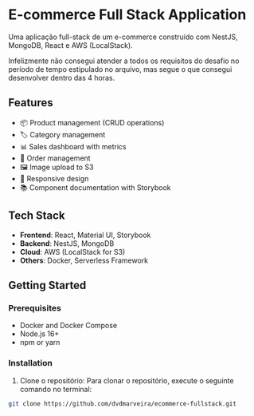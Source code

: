 # E-commerce Full Stack Application

Uma aplicação full-stack de um e-commerce construído com NestJS, MongoDB, React e AWS (LocalStack).

Infelizmente não consegui atender a todos os requisitos do desafio no período de tempo estipulado no arquivo, mas segue o que consegui desenvolver dentro das 4 horas.

## Features

- 📦 Product management (CRUD operations)
- 🏷️ Category management
- 📊 Sales dashboard with metrics
- 🛒 Order management
- 🖼️ Image upload to S3
- 📱 Responsive design
- 📚 Component documentation with Storybook

## Tech Stack

- **Frontend**: React, Material UI, Storybook
- **Backend**: NestJS, MongoDB
- **Cloud**: AWS (LocalStack for S3)
- **Others**: Docker, Serverless Framework

## Getting Started

### Prerequisites

- Docker and Docker Compose
- Node.js 16+
- npm or yarn

### Installation

1. Clone o repositório: Para clonar o repositório, execute o seguinte comando no terminal:

```bash
git clone https://github.com/dvdmarveira/ecommerce-fullstack.git
